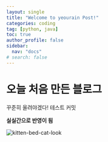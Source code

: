 ```yaml
---
layout: single
title: "Welcome to yeourain Post!"
categories: coding
tag: [python, java]
toc: true
author_profile: false
sidebar:
  nav: "docs"
# search: false
---
```


# 오늘 처음 만든 블로그

꾸준히 올려야겠다!
테스트 커밋

**실실간으로 반영이 됨**

![kitten-bed-cat-look](../images/2023-02-22-first/kitten-bed-cat-look.jpg)
